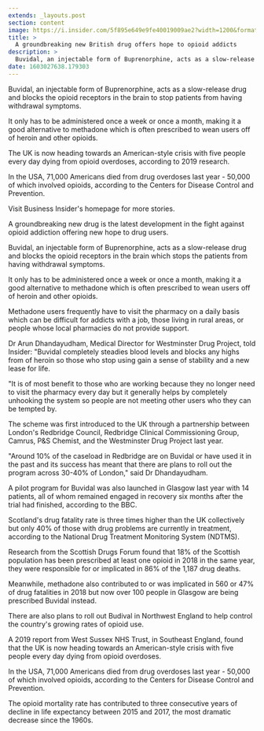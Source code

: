```yaml
--- 
extends: _layouts.post 
section: content 
image: https://i.insider.com/5f895e649e9fe40019009ae2?width=1200&format=jpeg 
title: > 
  A groundbreaking new British drug offers hope to opioid addicts 
description: > 
  Buvidal, an injectable form of Buprenorphine, acts as a slow-release drug and blocks the opioid receptors in the brain to stop patients from having withdrawal symptoms.The UK is now heading towards an American-style crisis with five people every day dying from opioid overdoses, according to 2019 research.In the USA, 71,000 Americans died from drug overdoses last year - 50,000 of which involved opioids, according to the Centers for Disease Control and Prevention.A groundbreaking new drug is the latest development in the fight against opioid addiction offering new hope to drug users.In the USA, 71,000 Americans died from drug overdoses last year - 50,000 of which involved opioids, according to the Centers for Disease Control and Prevention. 
date: 1603027638.179303 
--- 
```

Buvidal, an injectable form of Buprenorphine, acts as a slow-release drug and blocks the opioid receptors in the brain to stop patients from having withdrawal symptoms.

It only has to be administered once a week or once a month, making it a good alternative to methadone which is often prescribed to wean users off of heroin and other opioids.

The UK is now heading towards an American-style crisis with five people every day dying from opioid overdoses, according to 2019 research.

In the USA, 71,000 Americans died from drug overdoses last year - 50,000 of which involved opioids, according to the Centers for Disease Control and Prevention.

Visit Business Insider's homepage for more stories.

A groundbreaking new drug is the latest development in the fight against opioid addiction offering new hope to drug users.

Buvidal, an injectable form of Buprenorphine, acts as a slow-release drug and blocks the opioid receptors in the brain which stops the patients from having withdrawal symptoms.

It only has to be administered once a week or once a month, making it a good alternative to methadone which is often prescribed to wean users off of heroin and other opioids.

Methadone users frequently have to visit the pharmacy on a daily basis which can be difficult for addicts with a job, those living in rural areas, or people whose local pharmacies do not provide support.

Dr Arun Dhandayudham, Medical Director for Westminster Drug Project, told Insider: "Buvidal completely steadies blood levels and blocks any highs from of heroin so those who stop using gain a sense of stability and a new lease for life.

"It is of most benefit to those who are working because they no longer need to visit the pharmacy every day but it generally helps by completely unhooking the system so people are not meeting other users who they can be tempted by.

The scheme was first introduced to the UK through a partnership between London's Redbridge Council, Redbridge Clinical Commissioning Group, Camrus, P&S Chemist, and the Westminster Drug Project last year.

"Around 10% of the caseload in Redbridge are on Buvidal or have used it in the past and its success has meant that there are plans to roll out the program across 30-40% of London," said Dr Dhandayudham.

A pilot program for Buvidal was also launched in Glasgow last year with 14 patients, all of whom remained engaged in recovery six months after the trial had finished, according to the BBC.

Scotland's drug fatality rate is three times higher than the UK collectively but only 40% of those with drug problems are currently in treatment, according to the National Drug Treatment Monitoring System (NDTMS).

Research from the Scottish Drugs Forum found that 18% of the Scottish population has been prescribed at least one opioid in 2018 in the same year, they were responsible for or implicated in 86% of the 1,187 drug deaths.

Meanwhile, methadone also contributed to or was implicated in 560 or 47% of drug fatalities in 2018 but now over 100 people in Glasgow are being prescribed Buvidal instead.

There are also plans to roll out Budival in Northwest England to help control the country's growing rates of opioid use.

A 2019 report from West Sussex NHS Trust, in Southeast England, found that the UK is now heading towards an American-style crisis with five people every day dying from opioid overdoses.

In the USA, 71,000 Americans died from drug overdoses last year - 50,000 of which involved opioids, according to the Centers for Disease Control and Prevention.

The opioid mortality rate has contributed to three consecutive years of decline in life expectancy between 2015 and 2017, the most dramatic decrease since the 1960s.